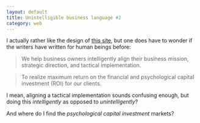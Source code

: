 ```yaml
---
layout: default
title: Unintelligible business language #1
category: web
---
```


I actually rather like the design of [this site](http://www.optimasgroup.com/), but one does have to wonder if the writers have written for human beings before:

> We help business owners intelligently align their business mission, strategic direction, and tactical implementation.

> To realize maximum return on the financial and psychological capital investment (ROI) for our clients.

I mean, aligning a tactical implementation sounds confusing enough, but doing this _intelligently_ as opposed to _unintelligently_?

And where do I find the _psychological capital investment_ markets?
